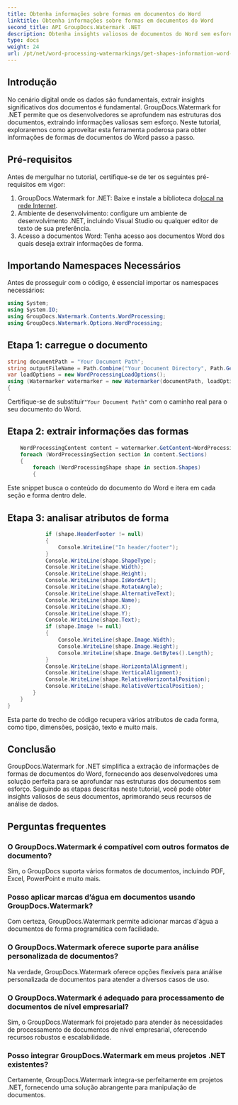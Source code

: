 ```yaml
---
title: Obtenha informações sobre formas em documentos do Word
linktitle: Obtenha informações sobre formas em documentos do Word
second_title: API GroupDocs.Watermark .NET
description: Obtenha insights valiosos de documentos do Word sem esforço com GroupDocs para .NET. Extraia informações de forma perfeitamente para análise de dados aprimorada.
type: docs
weight: 24
url: /pt/net/word-processing-watermarkings/get-shapes-information-word-docs/
---
```

## Introdução
No cenário digital onde os dados são fundamentais, extrair insights significativos dos documentos é fundamental. GroupDocs.Watermark for .NET permite que os desenvolvedores se aprofundem nas estruturas dos documentos, extraindo informações valiosas sem esforço. Neste tutorial, exploraremos como aproveitar esta ferramenta poderosa para obter informações de formas de documentos do Word passo a passo.
## Pré-requisitos
Antes de mergulhar no tutorial, certifique-se de ter os seguintes pré-requisitos em vigor:
1.  GroupDocs.Watermark for .NET: Baixe e instale a biblioteca do[local na rede Internet](https://releases.groupdocs.com/Watermark/net/).
2. Ambiente de desenvolvimento: configure um ambiente de desenvolvimento .NET, incluindo Visual Studio ou qualquer editor de texto de sua preferência.
3. Acesso a documentos Word: Tenha acesso aos documentos Word dos quais deseja extrair informações de forma.

## Importando Namespaces Necessários
Antes de prosseguir com o código, é essencial importar os namespaces necessários:
```csharp
using System;
using System.IO;
using GroupDocs.Watermark.Contents.WordProcessing;
using GroupDocs.Watermark.Options.WordProcessing;
```
## Etapa 1: carregue o documento
```csharp
string documentPath = "Your Document Path";
string outputFileName = Path.Combine("Your Document Directory", Path.GetFileName(documentPath));
var loadOptions = new WordProcessingLoadOptions();
using (Watermarker watermarker = new Watermarker(documentPath, loadOptions))
{
```
 Certifique-se de substituir`"Your Document Path"` com o caminho real para o seu documento do Word.
## Etapa 2: extrair informações das formas
```csharp
	WordProcessingContent content = watermarker.GetContent<WordProcessingContent>();
	foreach (WordProcessingSection section in content.Sections)
	{
		foreach (WordProcessingShape shape in section.Shapes)
		{
```
Este snippet busca o conteúdo do documento do Word e itera em cada seção e forma dentro dele.
## Etapa 3: analisar atributos de forma
```csharp
			if (shape.HeaderFooter != null)
			{
				Console.WriteLine("In header/footer");
			}
			Console.WriteLine(shape.ShapeType);
			Console.WriteLine(shape.Width);
			Console.WriteLine(shape.Height);
			Console.WriteLine(shape.IsWordArt);
			Console.WriteLine(shape.RotateAngle);
			Console.WriteLine(shape.AlternativeText);
			Console.WriteLine(shape.Name);
			Console.WriteLine(shape.X);
			Console.WriteLine(shape.Y);
			Console.WriteLine(shape.Text);
			if (shape.Image != null)
			{
				Console.WriteLine(shape.Image.Width);
				Console.WriteLine(shape.Image.Height);
				Console.WriteLine(shape.Image.GetBytes().Length);
			}
			Console.WriteLine(shape.HorizontalAlignment);
			Console.WriteLine(shape.VerticalAlignment);
			Console.WriteLine(shape.RelativeHorizontalPosition);
			Console.WriteLine(shape.RelativeVerticalPosition);
		}
	}
}
```
Esta parte do trecho de código recupera vários atributos de cada forma, como tipo, dimensões, posição, texto e muito mais.

## Conclusão
GroupDocs.Watermark for .NET simplifica a extração de informações de formas de documentos do Word, fornecendo aos desenvolvedores uma solução perfeita para se aprofundar nas estruturas dos documentos sem esforço. Seguindo as etapas descritas neste tutorial, você pode obter insights valiosos de seus documentos, aprimorando seus recursos de análise de dados.
## Perguntas frequentes
### O GroupDocs.Watermark é compatível com outros formatos de documento?
Sim, o GroupDocs suporta vários formatos de documentos, incluindo PDF, Excel, PowerPoint e muito mais.
### Posso aplicar marcas d’água em documentos usando GroupDocs.Watermark?
Com certeza, GroupDocs.Watermark permite adicionar marcas d'água a documentos de forma programática com facilidade.
### O GroupDocs.Watermark oferece suporte para análise personalizada de documentos?
Na verdade, GroupDocs.Watermark oferece opções flexíveis para análise personalizada de documentos para atender a diversos casos de uso.
### O GroupDocs.Watermark é adequado para processamento de documentos de nível empresarial?
Sim, o GroupDocs.Watermark foi projetado para atender às necessidades de processamento de documentos de nível empresarial, oferecendo recursos robustos e escalabilidade.
### Posso integrar GroupDocs.Watermark em meus projetos .NET existentes?
Certamente, GroupDocs.Watermark integra-se perfeitamente em projetos .NET, fornecendo uma solução abrangente para manipulação de documentos.